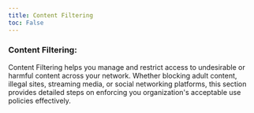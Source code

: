 ```yaml
---
title: Content Filtering
toc: False
---
```


### Content Filtering:
Content Filtering helps you manage and restrict access to undesirable or harmful content across your network. Whether blocking adult content, illegal sites, streaming media, or social networking platforms, this section provides detailed steps on enforcing you organization's acceptable use policies effectively.